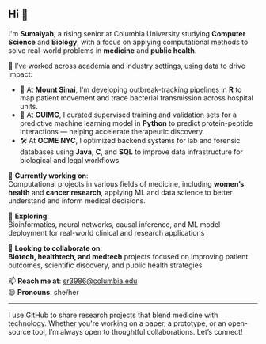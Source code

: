 ## Hi  👋

I'm **Sumaiyah**, a rising senior at Columbia University studying **Computer Science** and **Biology**, with a focus on applying computational methods to solve real-world problems in **medicine** and **public health**.

🧪 I’ve worked across academia and industry settings, using data to drive impact:

- 🧬 At **Mount Sinai**, I'm developing outbreak-tracking pipelines in **R** to map patient movement and trace bacterial transmission across hospital units.
- 🤖 At **CUIMC**, I curated supervised training and validation sets for a predictive machine learning model in **Python** to predict protein-peptide interactions — helping accelerate therapeutic discovery.
- 🛠 At **OCME NYC**, I optimized backend systems for lab and forensic databases using **Java**, **C**, and **SQL** to improve data infrastructure for biological and legal workflows.

🔭 **Currently working on**:  
Computational projects in various fields of medicine, including **women’s health** and **cancer research**, applying ML and data science to better understand and inform medical decisions.

🌱 **Exploring**:  
Bioinformatics, neural networks, causal inference, and ML model deployment for real-world clinical and research applications

👯 **Looking to collaborate on**:  
**Biotech, healthtech, and medtech** projects focused on improving patient outcomes, scientific discovery, and public health strategies 

📫 **Reach me at**: sr3986@columbia.edu  
😄 **Pronouns**: she/her

---

I use GitHub to share research projects that blend medicine with technology. Whether you're working on a paper, a prototype, or an open-source tool, I’m always open to thoughtful collaborations. Let’s connect!
